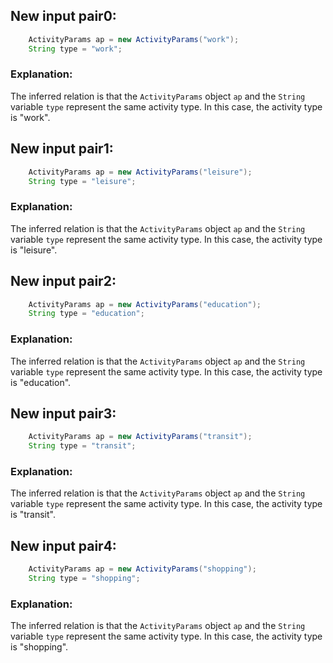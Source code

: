 ## New input pair0:
```java
    ActivityParams ap = new ActivityParams("work");
    String type = "work";
```
### Explanation:
The inferred relation is that the `ActivityParams` object `ap` and the `String` variable `type` represent the same activity type. In this case, the activity type is "work".

## New input pair1:
```java
    ActivityParams ap = new ActivityParams("leisure");
    String type = "leisure";
```
### Explanation:
The inferred relation is that the `ActivityParams` object `ap` and the `String` variable `type` represent the same activity type. In this case, the activity type is "leisure".

## New input pair2:
```java
    ActivityParams ap = new ActivityParams("education");
    String type = "education";
```
### Explanation:
The inferred relation is that the `ActivityParams` object `ap` and the `String` variable `type` represent the same activity type. In this case, the activity type is "education".

## New input pair3:
```java
    ActivityParams ap = new ActivityParams("transit");
    String type = "transit";
```
### Explanation:
The inferred relation is that the `ActivityParams` object `ap` and the `String` variable `type` represent the same activity type. In this case, the activity type is "transit".

## New input pair4:
```java
    ActivityParams ap = new ActivityParams("shopping");
    String type = "shopping";
```
### Explanation:
The inferred relation is that the `ActivityParams` object `ap` and the `String` variable `type` represent the same activity type. In this case, the activity type is "shopping".

